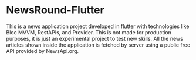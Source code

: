 # NewsRound-Flutter
This is a news application project developed in flutter with technologies like Bloc MVVM, RestAPIs, and Provider. This is not made for production purposes, it is just an experimental project to test new skills. All the news articles shown inside the application is fetched by server using a public free API provided by NewsApi.org.
